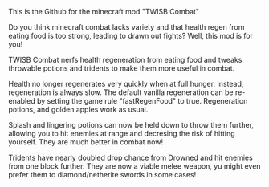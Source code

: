 This is the Github for the minecraft mod "TWISB Combat" 

Do you think minecraft combat lacks variety and that health regen from eating food is too strong, leading to drawn out fights? Well, this mod is for you!

TWISB Combat nerfs health regeneration from eating food and tweaks throwable potions and tridents to make them more useful in combat.

Health no longer regenerates very quickly when at full hunger. Instead, regeneration is always slow. The default vanilla regeneration can be re-enabled by setting the game rule "fastRegenFood" to true. Regeneration potions, and golden apples work as usual.

Splash and lingering potions can now be held down to throw them further, allowing you to hit enemies at range and decresing the risk of hitting yourself. They are much better in combat now!

Tridents have nearly doubled drop chance from Drowned and hit enemies from one block further. They are now a viable melee weapon, yu might even prefer them to diamond/netherite swords in some cases!


